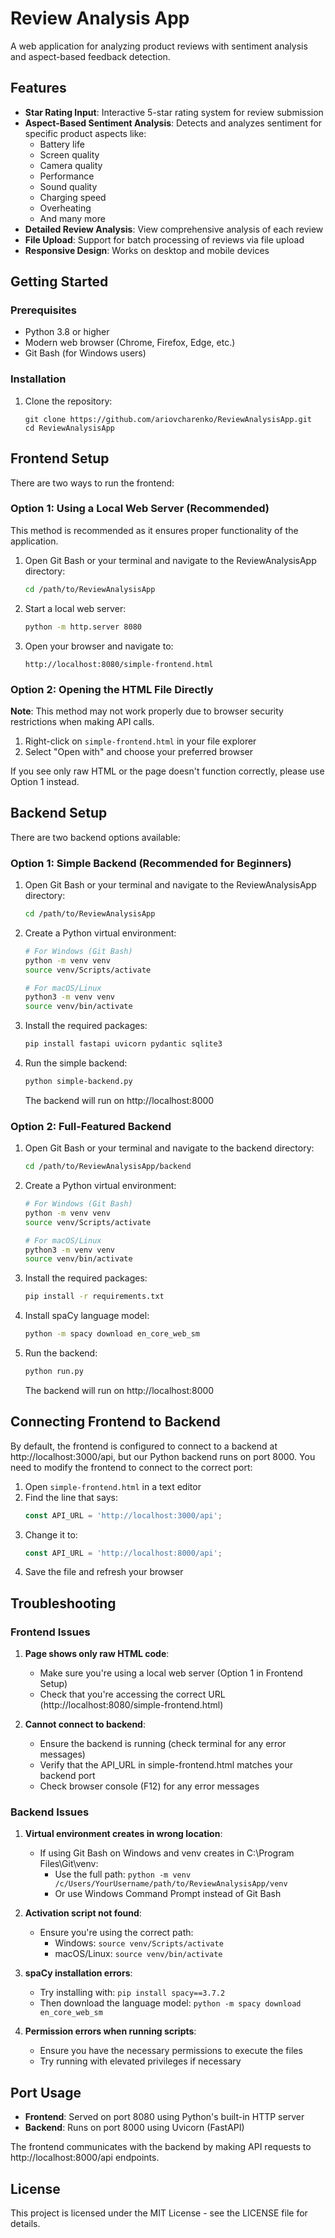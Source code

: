# Review Analysis App

A web application for analyzing product reviews with sentiment analysis and aspect-based feedback detection.

## Features

- **Star Rating Input**: Interactive 5-star rating system for review submission
- **Aspect-Based Sentiment Analysis**: Detects and analyzes sentiment for specific product aspects like:
  - Battery life
  - Screen quality
  - Camera quality
  - Performance
  - Sound quality
  - Charging speed
  - Overheating
  - And many more
- **Detailed Review Analysis**: View comprehensive analysis of each review
- **File Upload**: Support for batch processing of reviews via file upload
- **Responsive Design**: Works on desktop and mobile devices

## Getting Started

### Prerequisites

- Python 3.8 or higher
- Modern web browser (Chrome, Firefox, Edge, etc.)
- Git Bash (for Windows users)

### Installation

1. Clone the repository:
   ```
   git clone https://github.com/ariovcharenko/ReviewAnalysisApp.git
   cd ReviewAnalysisApp
   ```

## Frontend Setup

There are two ways to run the frontend:

### Option 1: Using a Local Web Server (Recommended)

This method is recommended as it ensures proper functionality of the application.

1. Open Git Bash or your terminal and navigate to the ReviewAnalysisApp directory:
   ```bash
   cd /path/to/ReviewAnalysisApp
   ```

2. Start a local web server:
   ```bash
   python -m http.server 8080
   ```

3. Open your browser and navigate to:
   ```
   http://localhost:8080/simple-frontend.html
   ```

### Option 2: Opening the HTML File Directly

**Note**: This method may not work properly due to browser security restrictions when making API calls.

1. Right-click on `simple-frontend.html` in your file explorer
2. Select "Open with" and choose your preferred browser

If you see only raw HTML or the page doesn't function correctly, please use Option 1 instead.

## Backend Setup

There are two backend options available:

### Option 1: Simple Backend (Recommended for Beginners)

1. Open Git Bash or your terminal and navigate to the ReviewAnalysisApp directory:
   ```bash
   cd /path/to/ReviewAnalysisApp
   ```

2. Create a Python virtual environment:
   ```bash
   # For Windows (Git Bash)
   python -m venv venv
   source venv/Scripts/activate
   
   # For macOS/Linux
   python3 -m venv venv
   source venv/bin/activate
   ```

3. Install the required packages:
   ```bash
   pip install fastapi uvicorn pydantic sqlite3
   ```

4. Run the simple backend:
   ```bash
   python simple-backend.py
   ```
   
   The backend will run on http://localhost:8000

### Option 2: Full-Featured Backend

1. Open Git Bash or your terminal and navigate to the backend directory:
   ```bash
   cd /path/to/ReviewAnalysisApp/backend
   ```

2. Create a Python virtual environment:
   ```bash
   # For Windows (Git Bash)
   python -m venv venv
   source venv/Scripts/activate
   
   # For macOS/Linux
   python3 -m venv venv
   source venv/bin/activate
   ```

3. Install the required packages:
   ```bash
   pip install -r requirements.txt
   ```

4. Install spaCy language model:
   ```bash
   python -m spacy download en_core_web_sm
   ```

5. Run the backend:
   ```bash
   python run.py
   ```
   
   The backend will run on http://localhost:8000

## Connecting Frontend to Backend

By default, the frontend is configured to connect to a backend at http://localhost:3000/api, but our Python backend runs on port 8000. You need to modify the frontend to connect to the correct port:

1. Open `simple-frontend.html` in a text editor
2. Find the line that says:
   ```javascript
   const API_URL = 'http://localhost:3000/api';
   ```
3. Change it to:
   ```javascript
   const API_URL = 'http://localhost:8000/api';
   ```
4. Save the file and refresh your browser

## Troubleshooting

### Frontend Issues

1. **Page shows only raw HTML code**:
   - Make sure you're using a local web server (Option 1 in Frontend Setup)
   - Check that you're accessing the correct URL (http://localhost:8080/simple-frontend.html)

2. **Cannot connect to backend**:
   - Ensure the backend is running (check terminal for any error messages)
   - Verify that the API_URL in simple-frontend.html matches your backend port
   - Check browser console (F12) for any error messages

### Backend Issues

1. **Virtual environment creates in wrong location**:
   - If using Git Bash on Windows and venv creates in C:\Program Files\Git\venv:
     - Use the full path: `python -m venv /c/Users/YourUsername/path/to/ReviewAnalysisApp/venv`
     - Or use Windows Command Prompt instead of Git Bash

2. **Activation script not found**:
   - Ensure you're using the correct path:
     - Windows: `source venv/Scripts/activate`
     - macOS/Linux: `source venv/bin/activate`

3. **spaCy installation errors**:
   - Try installing with: `pip install spacy==3.7.2`
   - Then download the language model: `python -m spacy download en_core_web_sm`

4. **Permission errors when running scripts**:
   - Ensure you have the necessary permissions to execute the files
   - Try running with elevated privileges if necessary

## Port Usage

- **Frontend**: Served on port 8080 using Python's built-in HTTP server
- **Backend**: Runs on port 8000 using Uvicorn (FastAPI)

The frontend communicates with the backend by making API requests to http://localhost:8000/api endpoints.

## License

This project is licensed under the MIT License - see the LICENSE file for details.
